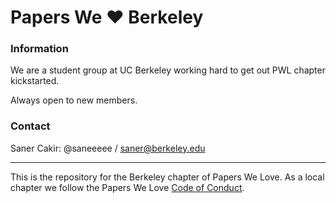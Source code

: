 # Papers We ❤️ Berkeley

### Information

We are a student group at UC Berkeley working hard to get out PWL chapter kickstarted.

Always open to new members.

### Contact

Saner Cakir: @saneeeee / [saner@berkeley.edu](mailto:saner@berkeley.edu])
***
This is the repository for the Berkeley chapter of Papers We Love. As a local chapter we follow the Papers We Love [Code of Conduct](https://github.com/papers-we-love/berkeley/blob/main/code-of-conduct.md).